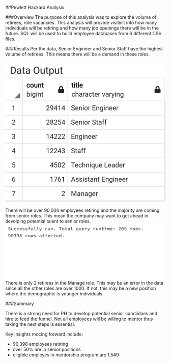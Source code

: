 ##Pewlett Hackard Analysis

###Overview
The purpose of this analysis was to explore the volume of retirees, role vacancies. This analysis will provide visilbilt into how many individuals will be retiring and how many job openings there will be in the future. SQL will be used to build employee databases from 6 different CSV files.

###Results
Per the data, Senior Engineer and Senior Staff have the highest volume of retirees. This means there will be a demand in these roles.

![](./resources/count_dept.png)

There will be over 90,000 employees retiring and the majority are coming from senior roles. This mean the company may want to get ahead in devolping potential talent to senior roles. ![](./resources/rows_count.png)
There is only 2 retirees in the Manage role. This may be an error in the data since all the other roles are over 1000. If not, this may be a new position where the demographic is younger individuals.



###Summary

There is a strong need for PH to develop potential senior candiidaes and hire to feed the funnel. Not all employees will be willing to mentor thus taking the next steps is essential. 

Key insights mocing forward include:

- 90,398 employees retiring
- over 50% are in senior positions  
- eligible employes in mentorship program are 1,549



